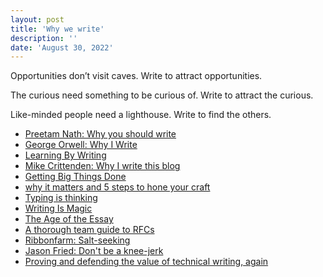```yaml
---
layout: post
title: 'Why we write'
description: ''
date: 'August 30, 2022'
---
```


Opportunities don’t visit caves. Write to attract opportunities.

The curious need something to be curious of. Write to attract the curious.

Like-minded people need a lighthouse. Write to find the others.

- [Preetam Nath: Why you should write](https://www.preetamnath.com/blog/why-you-should-write)
- [George Orwell: Why I Write](https://www.orwell.ru/library/essays/wiw/english/e_wiw)
- [Learning By Writing](https://www.cold-takes.com/learning-by-writing/)
- [Mike Crittenden: Why I write this blog](https://critter.blog/2022/07/27/why-i-write-this-blog/)
- [Getting Big Things Done](https://brooker.co.za/blog/2020/10/19/big-changes.html)
- [why it matters and 5 steps to hone your craft](https://alearningaday.blog/2022/08/22/writing-why-it-matters-and-5-steps-to-hone-your-craft/)
- [Typing is thinking](https://gallant.dev/posts/typing-is-thinking/)
- [Writing Is Magic](https://brooker.co.za/blog/2022/11/08/writing.html)
- [The Age of the Essay](http://paulgraham.com/essay.html)
- [A thorough team guide to RFCs](https://buriti.ca/a-thorough-team-guide-to-rfcs-8aa14f8e757c)
- [Ribbonfarm: Salt-seeking](https://www.ribbonfarm.com/2023/03/01/salt-seeking/)
- [Jason Fried: Don't be a knee-jerk](https://world.hey.com/jason/don-t-be-a-knee-jerk-ac7440f4)
- [Proving and defending the value of technical writing, again](https://docsbydesign.com/2022/02/13/proving-and-defending-the-value-of-technical-writing-again/)
